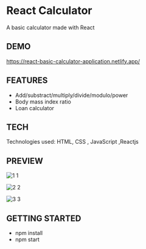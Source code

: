 # React Calculator

A basic calculator made with React

## DEMO

https://react-basic-calculator-application.netlify.app/

## FEATURES

- Add/substract/multiply/divide/modulo/power
- Body mass index ratio
- Loan calculator

## TECH

Technologies used: HTML, CSS , JavaScript ,Reactjs

## PREVIEW

![1 1](https://user-images.githubusercontent.com/93603167/184298842-f2b1eddf-e310-41be-9091-9e85d61fcbe4.jpg)


![2 2](https://user-images.githubusercontent.com/93603167/184299087-4fc3d23a-d0b3-4c6f-be1b-ab5def205c87.jpg)


![3 3](https://user-images.githubusercontent.com/93603167/184299184-60c23677-2da9-49cb-8743-2345c75a08fa.jpg)



## GETTING STARTED

- npm install
- npm start
